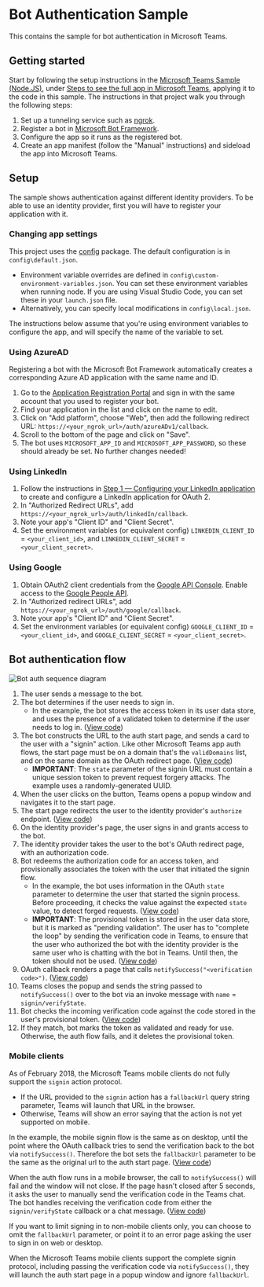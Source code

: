 # Bot Authentication Sample
This contains the sample for bot authentication in Microsoft Teams.


## Getting started
Start by following the setup instructions in the [Microsoft Teams Sample (Node.JS)](https://github.com/OfficeDev/microsoft-teams-sample-complete-node), under [Steps to see the full app in Microsoft Teams](https://github.com/OfficeDev/microsoft-teams-sample-complete-node#steps-to-see-the-full-app-in-microsoft-teams), applying it to the code in this sample. The instructions in that project walk you through the following steps:
1. Set up a tunneling service such as [ngrok](https://ngrok.com/).
2. Register a bot in [Microsoft Bot Framework](https://dev.botframework.com/).
3. Configure the app so it runs as the registered bot.
4. Create an app manifest (follow the "Manual" instructions) and sideload the app into Microsoft Teams.


## Setup

The sample shows authentication against different identity providers. To be able to use an identity provider, first you will have to register your application with it.

### Changing app settings
This project uses the [config](https://www.npmjs.com/package/config) package. The default configuration is in `config\default.json`.
 - Environment variable overrides are defined in `config\custom-environment-variables.json`. You can set these environment variables when running node. If you are using Visual Studio Code, you can set these in your `launch.json` file.
 - Alternatively, you can specify local modifications in `config\local.json`.

The instructions below assume that you're using environment variables to configure the app, and will specify the name of the variable to set.

### Using AzureAD
Registering a bot with the Microsoft Bot Framework automatically creates a corresponding Azure AD application with the same name and ID. 
1. Go to the [Application Registration Portal](https://apps.dev.microsoft.com) and sign in with the same account that you used to register your bot.
2. Find your application in the list and click on the name to edit.
3. Click on "Add platform", choose "Web", then add the following redirect URL: `https://<your_ngrok_url>/auth/azureADv1/callback`.
4. Scroll to the bottom of the page and click on "Save".
5. The bot uses `MICROSOFT_APP_ID` and `MICROSOFT_APP_PASSWORD`, so these should already be set. No further changes needed!

### Using LinkedIn 
1. Follow the instructions in [Step 1 — Configuring your LinkedIn application](https://developer.linkedin.com/docs/oauth2) to create and configure a LinkedIn application for OAuth 2.
2. In "Authorized Redirect URLs", add `https://<your_ngrok_url>/auth/linkedIn/callback`.
3. Note your app's "Client ID" and "Client Secret".
4. Set the environment variables (or equivalent config) `LINKEDIN_CLIENT_ID` = `<your_client_id>`, and `LINKEDIN_CLIENT_SECRET` = `<your_client_secret>`.

### Using Google 
1. Obtain OAuth2 client credentials from the [Google API Console](https://console.developers.google.com). Enable access to the [Google People API](https://developers.google.com/people/). 
2. In "Authorized redirect URLs", add `https://<your_ngrok_url>/auth/google/callback`.
3. Note your app's "Client ID" and "Client Secret".
4. Set the environment variables (or equivalent config) `GOOGLE_CLIENT_ID` = `<your_client_id>`, and `GOOGLE_CLIENT_SECRET` = `<your_client_secret>`.


## Bot authentication flow

![Bot auth sequence diagram](https://aosolis.github.io/bot-auth/bot_auth_sequence.png)

1. The user sends a message to the bot.
2. The bot determines if the user needs to sign in.
    * In the example, the bot stores the access token in its user data store, and uses the presence of a validated token to determine if the user needs to log in. ([View code](https://github.com/aosolis/bot-auth-sample-node/blob/a1ed3b2e275afd2afb2de28a93f9db9651d9b5f7/src/dialogs/BaseIdentityDialog.ts#L168))
3. The bot constructs the URL to the auth start page, and sends a card to the user with a "signin" action. Like other Microsoft Teams app auth flows, the start page must be on a domain that's the `validDomains` list, and on the same domain as the OAuth redirect page. ([View code](https://github.com/aosolis/bot-auth-sample-node/blob/a1ed3b2e275afd2afb2de28a93f9db9651d9b5f7/src/dialogs/BaseIdentityDialog.ts#L173-L191))
    * **IMPORTANT**: The `state` parameter of the signin URL must contain a unique session token to prevent request forgery attacks. The example uses a randomly-generated UUID.
4. When the user clicks on the button, Teams opens a popup window and navigates it to the start page.
5. The start page redirects the user to the identity provider's `authorize` endpoint. ([View code](https://github.com/aosolis/bot-auth-sample-node/blob/a1ed3b2e275afd2afb2de28a93f9db9651d9b5f7/public/html/auth-start.html#L51-L56))
6. On the identity provider's page, the user signs in and grants access to the bot.
7. The identity provider takes the user to the bot's OAuth redirect page, with an authorization code.
8. Bot redeems the authorization code for an access token, and provisionally associates the token with the user that initiated the signin flow.
    * In the example, the bot uses information in the OAuth `state` parameter to determine the user that started the signin process. Before proceeding, it checks the value against the expected `state` value, to detect forged requests. ([View code](https://github.com/aosolis/bot-auth-sample-node/blob/a1ed3b2e275afd2afb2de28a93f9db9651d9b5f7/src/AuthBot.ts#L62-L91))
    * **IMPORTANT**: The provisional token is stored in the user data store, but it is marked as "pending validation". The user has to "complete the loop" by sending the verification code in Teams, to ensure that the user who authorized the bot with the identity provider is the same user who is chatting with the bot in Teams. Until then, the token should not be used. ([View code](https://github.com/aosolis/bot-auth-sample-node/blob/a1ed3b2e275afd2afb2de28a93f9db9651d9b5f7/src/AuthBot.ts#L91-L105))
9. OAuth callback renders a page that calls `notifySuccess("<verification code>")`. ([View code](https://github.com/aosolis/bot-auth-sample-node/blob/master/src/views/oauth-callback-success.hbs))
10. Teams closes the popup and sends the string passed to `notifySuccess()` over to the bot via an invoke message with `name` = ` signin/verifyState`.
11. Bot checks the incoming verification code against the code stored in the user's provisional token. ([View code](https://github.com/aosolis/bot-auth-sample-node/blob/a1ed3b2e275afd2afb2de28a93f9db9651d9b5f7/src/dialogs/BaseIdentityDialog.ts#L140-L153))
12. If they match, bot marks the token as validated and ready for use. Otherwise, the auth flow fails, and it deletes the provisional token.

### Mobile clients
As of February 2018, the Microsoft Teams mobile clients do not fully support the `signin` action protocol.
* If the URL provided to the `signin` action has a `fallbackUrl` query string parameter, Teams will launch that URL in the browser.
* Otherwise, Teams will show an error saying that the action is not yet supported on mobile.

In the example, the mobile signin flow is the same as on desktop, until the point where the OAuth callback tries to send the verification back to the bot via `notifySuccess()`. Therefore the bot sets the `fallbackUrl` parameter to be the same as the original url to the auth start page. ([View code](https://github.com/aosolis/bot-auth-sample-node/blob/c440f4936a707bc0690480cfc84cb5f5eb9d2675/src/dialogs/BaseIdentityDialog.ts#L186-L191))

When the auth flow runs in a mobile browser, the call to `notifySuccess()` will fail and the window will not close. If the page hasn't closed after 5 seconds, it asks the user to manually send the verification code in the Teams chat. The bot handles receiving the verification code from either the `signin/verifyState` callback or a chat message. ([View code](https://github.com/aosolis/bot-auth-sample-node/blob/c440f4936a707bc0690480cfc84cb5f5eb9d2675/src/dialogs/BaseIdentityDialog.ts#L119-L130))

If you want to limit signing in to non-mobile clients only, you can choose to omit the `fallbackUrl` parameter, or point it to an error page asking the user to sign  in on web or desktop.

When the Microsoft Teams mobile clients support the complete signin protocol, including passing the verification code via `notifySuccess()`, they will launch the auth start page in a popup window and ignore `fallbackUrl`.